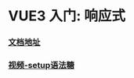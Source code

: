 # VUE3 入门: 响应式

### [文档地址](https://cn.vuejs.org/guide/essentials/reactivity-fundamentals.html)

### [视频-setup语法糖](https://www.bilibili.com/video/BV1Za4y1r7KE?p=10&spm_id_from=pageDriver&vd_source=b5c04f54b8a7ce0b4d5deef9989f7f9f)
